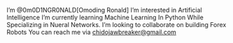 I’m @0m0D1NGR0NALD[Omoding Ronald]
I’m interested in Artificial Intelligence
I’m currently learning Machine Learning In Python
While Specializing in Nueral Networks.
I’m looking to collaborate on building Forex Robots
You can reach me via chidojawbreaker@gmail.com
